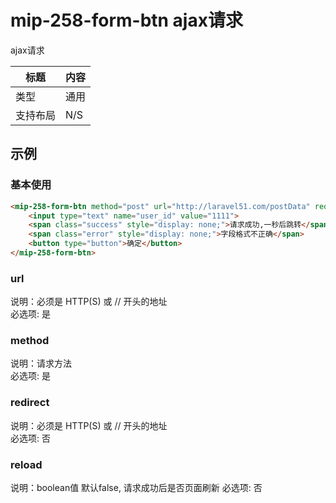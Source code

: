 # mip-258-form-btn ajax请求

ajax请求

标题|内容
----|----
类型|通用
支持布局|N/S
## 示例

### 基本使用

```html
<mip-258-form-btn method="post" url="http://laravel51.com/postData" redirect="" reload="false">
	<input type="text" name="user_id" value="1111">
	<span class="success" style="display: none;">请求成功,一秒后跳转</span>
	<span class="error" style="display: none;">字段格式不正确</span>
	<button type="button">确定</button>
</mip-258-form-btn>

```
### url

说明：必须是 HTTP(S) 或 // 开头的地址   
必选项: 是  

### method

说明：请求方法  
必选项: 是  

### redirect

说明：必须是 HTTP(S) 或 // 开头的地址   
必选项: 否  

### reload

说明：boolean值 默认false, 请求成功后是否页面刷新
必选项: 否  





